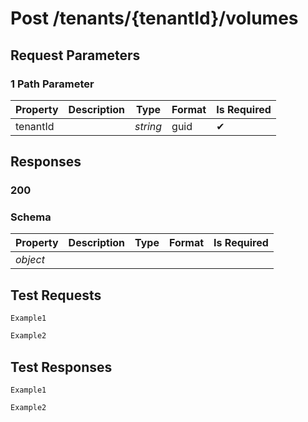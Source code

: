 # **Post**   /tenants/{tenantId}/volumes

## __Request Parameters__

### 1 Path Parameter

   | Property       | Description | Type     | Format | Is Required |
|----------------|-------------|----------|--------|-------------|
| tenantId            |           | _string_ | guid   | ✔           |

## __Responses__

### __200__

### Schema

| Property | Description | Type | Format | Is Required |
|----------|-------------|------|--------|-------------|
| _object_       |             |  |       |            |

## __Test Requests__

```cURL tab= 
Example1
```

```C# tab=
Example2
```

## __Test Responses__

```cURL tab= 
Example1
```

```C# tab=
Example2
```

